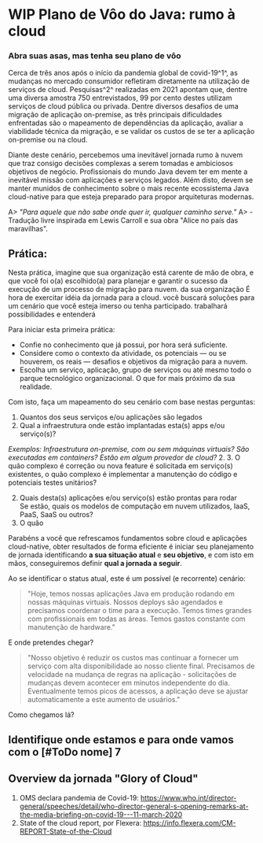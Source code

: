 # WIP Plano de Vôo do Java: rumo à cloud  

### Abra suas asas, mas tenha seu plano de vôo

Cerca de três anos após o início da pandemia global de covid-19^1^, as mudanças no mercado consumidor refletiram diretamente na utilização de serviços de cloud. Pesquisas^2^ realizadas em 2021 apontam que, dentre uma diversa amostra 750 entrevistados, 99 por cento destes utilizam serviços de cloud pública ou privada. Dentre diversos desafios de uma migração de aplicação on-premise, as três principais dificuldades enfrentadas são o mapeamento de dependências da aplicação, avaliar a viabilidade técnica da migração, e se validar os custos de se ter a aplicação on-premise ou na cloud. 

Diante deste cenário, percebemos uma inevitável jornada rumo à nuvem que traz consigo decisões complexas a serem tomadas e ambiciosos objetivos de negócio. Profissionais do mundo Java devem ter em mente a inevitável missão com aplicações e serviços legados. Além disto, devem se manter munidos de conhecimento sobre o mais recente ecossistema Java cloud-native para que esteja preparado para propor arquiteturas modernas.

A> _"Para aquele que não sabe onde quer ir, qualquer caminho serve."_ 
A> - Tradução livre inspirada em Lewis Carroll e sua obra "Alice no país das maravilhas".

## Prática: 

Nesta prática, imagine que sua organização está carente de mão de obra, e que você foi o(a) escolhido(a) para planejar e garantir o sucesso da execução de um processo de migração para nuvem.  da sua organização  É hora de exercitar idéia da jornada para a cloud. você buscará soluções para um cenário que você esteja imerso ou tenha participado.  trabalhará possibilidades e entenderá 

Para iniciar esta primeira prática:
- Confie no conhecimento que já possui, por hora será suficiente. 
- Considere como o contexto da atividade, os potenciais — ou se houverem, os reais — desafios e objetivos da migração para a nuvem. 
- Escolha um serviço, aplicação, grupo de serviços ou até mesmo todo o parque tecnológico organizacional. O que for mais próximo da sua realidade.  

Com isto, faça um mapeamento do seu cenário com base nestas perguntas:  
1. Quantos dos seus serviços e/ou aplicações são legados   
2. Qual a infraestrutura onde estão implantadas esta(s) apps e/ou serviço(s)?

_Exemplos: Infraestrutura on-premise, com ou sem máquinas virtuais? São executadas em containers? Estão em algum provedor de cloud?_ 
2. 
3. O quão complexo é  correção ou nova feature é solicitada em serviço(s) existentes, o quão complexo é implementar a manutenção do código e potenciais testes unitários?


2. Quais desta(s) aplicações e/ou serviço(s) estão prontas para rodar  
 Se estão, quais os modelos de computação em nuvem utilizados, IaaS, PaaS, SaaS ou outros?
4. O quão 

Parabéns a você  que refrescamos fundamentos sobre cloud e aplicações cloud-native,  obter resultados de forma eficiente é iniciar seu planejamento de jornada identificando **a sua situação atual** e **seu objetivo**, e com isto em mãos, conseguiremos definir **qual a jornada a seguir**.

Ao se identificar o status atual, este é um possível (e recorrente) cenário:
> "Hoje, temos nossas aplicações Java em produção rodando em nossas máquinas virtuais. Nossos deploys são agendados e precisamos coordenar o time para a execução. Temos times grandes com profissionais em todas as áreas. Temos gastos constante com manutenção de hardware."

E onde pretendes chegar?
> "Nosso objetivo é reduzir os custos mas continuar a fornecer um serviço com alta disponibilidade ao nosso cliente final. Precisamos de velocidade na mudança de regras na aplicação - solicitações de mudanças devem acontecer em minutos independente do dia. Eventualmente temos picos de acessos, a aplicação deve se ajustar automaticamente a este aumento de usuários."

Como chegamos lá?

## Identifique onde estamos e para onde vamos com o [#ToDo nome]	7
## Overview da jornada "Glory of Cloud"


1. OMS declara pandemia de Covid-19: https://www.who.int/director-general/speeches/detail/who-director-general-s-opening-remarks-at-the-media-briefing-on-covid-19---11-march-2020
2. State of the cloud report, por Flexera: https://info.flexera.com/CM-REPORT-State-of-the-Cloud